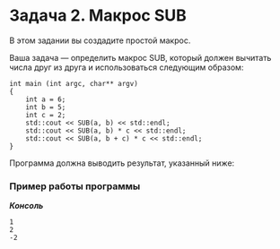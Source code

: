 # Задача 2. Макрос SUB
 
В этом задании вы создадите простой макрос.

Ваша задача — определить макрос SUB, который должен вычитать числа друг из друга и использоваться следующим образом:
~~~
int main (int argc, char** argv)
{
	int a = 6;
	int b = 5;
	int c = 2;
	std::cout << SUB(a, b) << std::endl;
	std::cout << SUB(a, b) * c << std::endl;
	std::cout << SUB(a, b + c) * c << std::endl;
}
~~~
Программа должна выводить результат, указанный ниже:

### Пример работы программы
***Консоль***
~~~
1
2
-2
~~~
